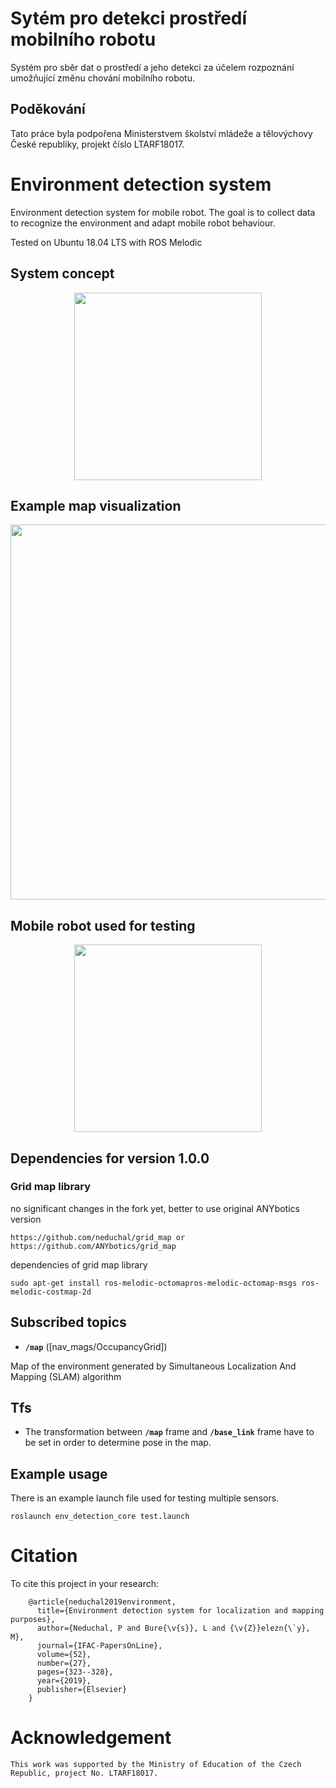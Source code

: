 # Sytém pro detekci prostředí mobilního robotu
Systém pro sběr dat o prostředí a jeho detekci za účelem rozpoznání umožňující změnu chování mobilního robotu.

## Poděkování

Tato práce byla podpořena Ministerstvem školství mládeže a tělovýchovy České republiky, projekt číslo LTARF18017.

# Environment detection system
Environment detection system for mobile robot. The goal is to collect data to recognize the environment and adapt mobile robot behaviour.

Tested on Ubuntu 18.04 LTS with ROS Melodic


## System concept
<p align="center">
<img width=300px src="https://raw.githubusercontent.com/neduchal/env_detection/master/imgs/eds_concept.png" />
</p>

## Example map visualization
<p align="center">
<img width=600px src="https://raw.githubusercontent.com/neduchal/env_detection/master/imgs/map_example.png" />
</p>

## Mobile robot used for testing
<p align="center">
<img width=300px src="https://raw.githubusercontent.com/neduchal/env_detection/master/imgs/thumper_cropped.jpg" />
</p>

## Dependencies for version 1.0.0

### Grid map library
no significant changes in the fork yet, better to use original ANYbotics version

    https://github.com/neduchal/grid_map or https://github.com/ANYbotics/grid_map

dependencies of grid map library

    sudo apt-get install ros-melodic-octomapros-melodic-octomap-msgs ros-melodic-costmap-2d

## Subscribed topics

* **`/map`** ([nav_mags/OccupancyGrid])

Map of the environment generated by Simultaneous Localization And Mapping (SLAM) algorithm

## Tfs

* The transformation between **`/map`** frame and **`/base_link`** frame have to be set in order to determine pose in the map.

## Example usage

There is an example launch file used for testing multiple sensors. 

    roslaunch env_detection_core test.launch


# Citation

To cite this project in your research:

```
    @article{neduchal2019environment,
      title={Environment detection system for localization and mapping purposes},
      author={Neduchal, P and Bure{\v{s}}, L and {\v{Z}}elezn{\`y}, M},
      journal={IFAC-PapersOnLine},
      volume={52},
      number={27},
      pages={323--328},
      year={2019},
      publisher={Elsevier}
    }
```
# Acknowledgement

    This work was supported by the Ministry of Education of the Czech Republic, project No. LTARF18017.
